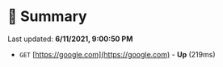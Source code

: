 # 📖 Summary
Last updated: **6/11/2021, 9:00:50 PM**

- `GET` [https://google.com](https://google.com) - **Up** (219ms)
